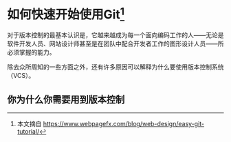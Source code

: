 # 如何快速开始使用Git[^ref]

对于版本控制的最基本认识是，它越来越成为每一个面向编码工作的人——无论是软件开发人员、网站设计师甚至是在团队中配合开发者工作的图形设计人员——所必须掌握的能力。

除去众所周知的一些方面之外，还有许多原因可以解释为什么要使用版本控制系统（VCS）。

## 你为什么你需要用到版本控制





[^ref]: 本文摘自 https://www.webpagefx.com/blog/web-design/easy-git-tutorial/